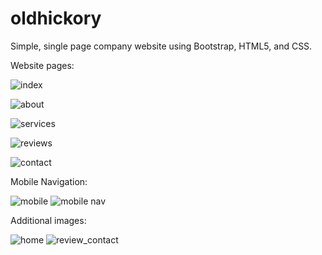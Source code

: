 # oldhickory

Simple, single page company website using Bootstrap, HTML5, and CSS.


Website pages:

![index](https://user-images.githubusercontent.com/73507371/154740881-375ef5c1-7b59-487e-a7c8-abf8777a6e9a.jpg)

![about](https://user-images.githubusercontent.com/73507371/154740875-29521b9f-1cf9-4646-8ab3-da53a40b5ad3.jpg)

![services](https://user-images.githubusercontent.com/73507371/154740885-a582e34d-c67d-4652-b55b-ca54d99aecd2.jpg)

![reviews](https://user-images.githubusercontent.com/73507371/154740883-facbe98e-29db-4851-bc99-f12831ca99cf.jpg)

![contact](https://user-images.githubusercontent.com/73507371/154741281-11c282e5-7336-49ac-9c55-bd88fac9c921.jpg)


Mobile Navigation:

![mobile](https://user-images.githubusercontent.com/73507371/154741102-e72ffedc-05d6-44de-bd59-ee40fa132d3a.jpg)  ![mobile nav](https://user-images.githubusercontent.com/73507371/154740248-664c1a4b-583e-490a-b590-8153744b7cae.jpg)


Additional images:

![home](https://user-images.githubusercontent.com/73507371/154741541-9fb9e820-8904-4410-a551-64f21d150e20.jpg)
![review_contact](https://user-images.githubusercontent.com/73507371/154741542-ee375440-1fc2-408d-8ccb-d976ce3af047.jpg)
